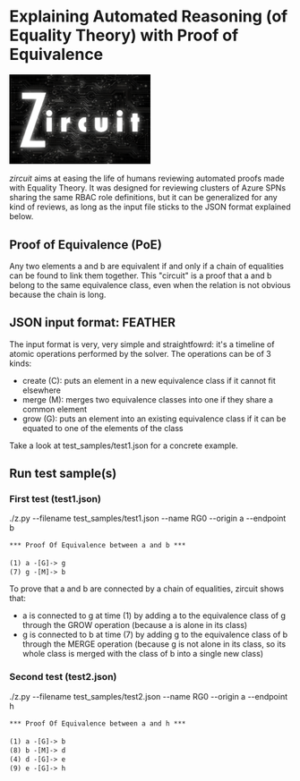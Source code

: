 # Explaining Automated Reasoning (of Equality Theory) with Proof of Equivalence

<img src="https://github.com/labyrinthinesecurity/zircuit/blob/main/zircuit.png" width="50%">

*zircuit* aims at easing the life of humans reviewing automated proofs made with Equality Theory. It was designed for reviewing clusters of Azure SPNs sharing the same RBAC role definitions, but it can be generalized for any kind of reviews, as long as the input file sticks to the JSON format explained below.

## Proof of Equivalence (PoE)

Any two elements a and b are equivalent if and only if a chain of equalities can be found to link them together. This "circuit" is a proof that a and b belong to the same equivalence class, even when the relation is not obvious because the chain is long.

## JSON input format: FEATHER

The input format is very, very simple and straightfowrd: it's a timeline of atomic operations performed by the solver. The operations can be of 3 kinds:
- create (C): puts an element in a new equivalence class if it cannot fit elsewhere
- merge (M): merges two equivalence classes into one if they share a common element
- grow (G): puts an element into an existing equivalence class if it can be equated to one of the elements of the class

Take a look at test_samples/test1.json for a concrete example.

## Run test sample(s)

### First test (test1.json)
./z.py --filename test_samples/test1.json --name RG0 --origin a --endpoint b

```
*** Proof Of Equivalence between a and b ***

(1) a -[G]-> g
(7) g -[M]-> b
```

To prove that a and b are connected by a chain of equalities, zircuit shows that:
- a is connected to g at time (1) by adding a to the equivalence class of g through the GROW operation (because a is alone in its class)
- g is connected to b at time (7) by adding g to the equivalence class of b through the MERGE operation (because g is not alone in its class, so its whole class is merged with the class of b into a single new class)

### Second test (test2.json)
./z.py --filename test_samples/test2.json --name RG0 --origin a --endpoint h

```
*** Proof Of Equivalence between a and h ***

(1) a -[G]-> b
(8) b -[M]-> d
(4) d -[G]-> e
(9) e -[G]-> h
```
  
